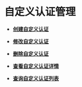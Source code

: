# 自定义认证管理<a name="apig-phapi-200220030"></a>

-   **[创建自定义认证](创建自定义认证-111.md)**  

-   **[修改自定义认证](修改自定义认证-112.md)**  

-   **[删除自定义认证](删除自定义认证-113.md)**  

-   **[查看自定义认证详情](查看自定义认证详情-114.md)**  

-   **[查询自定义认证列表](查询自定义认证列表-115.md)**  


